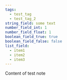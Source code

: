 ```yaml
---
tags:
  - test_tag
  - test_tag_2
string_field: some text
number_field_int: 1
number_field_float: 1
boolean_field_true: true
boolean_field_false: false
list_field:
  - item1
  - item2
  - item3
---
```


Content of test note